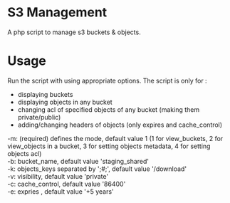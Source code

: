 S3 Management
=========

A php script to manage s3 buckets &amp; objects.


Usage
=========
Run the script with using appropriate options. The script is only for :
* displaying buckets
* displaying objects in any bucket
* changing acl of specified objects of any bucket (making them private/public)
* adding/changing headers of objects (only expires and cache_control)
 

-m: (required) defines the mode, default value 1 (1 for view_buckets, 2 for view_objects in a bucket, 3 for setting objects metadata, 4 for setting objects acl)
<br/>-b: bucket_name, default value 'staging_shared'
<br/>-k: objects_keys separated by ';#;', default value '/download'
<br/>-v: visibility, default value 'private'
<br/>-c: cache_control, default value '86400'
<br/>-e: expries , default value '+5 years'

